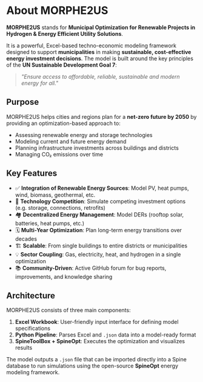 # About MORPHE2US

**MORPHE2US** stands for **Municipal Optimization for Renewable Projects in Hydrogen & Energy Efficient Utility Solutions**.

It is a powerful, Excel-based techno-economic modeling framework designed to support **municipalities** in making **sustainable, cost-effective energy investment decisions**. The model is built around the key principles of the **UN Sustainable Development Goal 7**:  
> *"Ensure access to affordable, reliable, sustainable and modern energy for all."*

## Purpose

MORPHE2US helps cities and regions plan for a **net-zero future by 2050** by providing an optimization-based approach to:

- Assessing renewable energy and storage technologies
- Modeling current and future energy demand
- Planning infrastructure investments across buildings and districts
- Managing CO₂ emissions over time

## Key Features

- ✅ **Integration of Renewable Energy Sources**: Model PV, heat pumps, wind, biomass, geothermal, etc.
- 🧩 **Technology Competition**: Simulate competing investment options (e.g. storage, connections, retrofits)
- 🏘 **Decentralized Energy Management**: Model DERs (rooftop solar, batteries, heat pumps, etc.)
- 🗓 **Multi-Year Optimization**: Plan long-term energy transitions over decades
- 🏗 **Scalable**: From single buildings to entire districts or municipalities
- 💡 **Sector Coupling**: Gas, electricity, heat, and hydrogen in a single optimization
- 📚 **Community-Driven**: Active GitHub forum for bug reports, improvements, and knowledge sharing

## Architecture

MORPHE2US consists of three main components:

1. **Excel Workbook**: User-friendly input interface for defining model specifications
2. **Python Pipeline**: Parses Excel and `.json` data into a model-ready format
3. **SpineToolBox + SpineOpt**: Executes the optimization and visualizes results

The model outputs a `.json` file that can be imported directly into a Spine database to run simulations using the open-source **SpineOpt** energy modeling framework.

